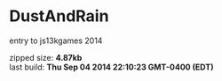 DustAndRain
===========

entry to js13kgames 2014

zipped size: **4.87kb**  
last build:  **Thu Sep 04 2014 22:10:23 GMT-0400 (EDT)**
